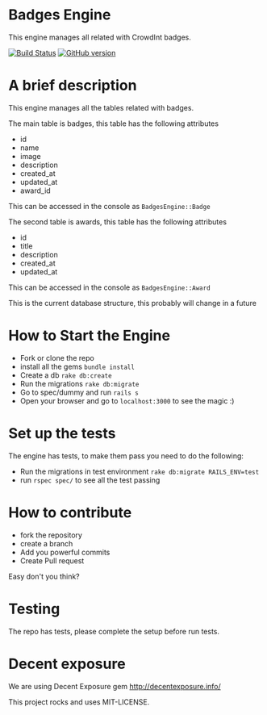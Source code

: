 # Badges Engine

This engine manages all related with CrowdInt badges.

[![Build
Status](https://travis-ci.org/zalapeach/badges_engine.svg?branch=master)](https://travis-ci.org/zalapeach/badges_engine)
[![GitHub version](https://badge.fury.io/gh/zalapeach%2Fbadges_engine.svg)](http://badge.fury.io/gh/zalapeach%2Fbadges_engine)

# A brief description

This engine manages all the tables related with badges.

The main table is badges, this table has the following attributes

* id
* name
* image
* description
* created_at
* updated_at
* award_id

This can be accessed in the console as `BadgesEngine::Badge`

The second table is awards, this table has the following attributes

* id
* title
* description
* created_at
* updated_at

This can be accessed in the console as `BadgesEngine::Award`

This is the current database structure, this probably will change in a future

# How to Start the Engine

* Fork or clone the repo
* install all the gems `bundle install`
* Create a db `rake db:create`
* Run the migrations `rake db:migrate`
* Go to spec/dummy and run `rails s`
* Open your browser and go to `localhost:3000` to see the magic :)

# Set up the tests

The engine has tests, to make them pass you need to do the following:

* Run the migrations in test environment `rake db:migrate RAILS_ENV=test`
* run `rspec spec/` to see all the test passing

# How to contribute

* fork the repository
* create a branch
* Add you powerful commits
* Create Pull request

Easy don't you think?

# Testing

The repo has tests, please complete the setup before run tests.

# Decent exposure

We are using Decent Exposure gem http://decentexposure.info/ 

This project rocks and uses MIT-LICENSE.
